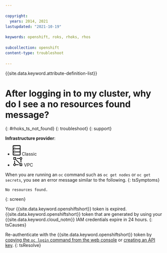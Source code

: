 ```yaml
---

copyright:
  years: 2014, 2021
lastupdated: "2021-10-19"

keywords: openshift, roks, rhoks, rhos

subcollection: openshift
content-type: troubleshoot

---
```


{{site.data.keyword.attribute-definition-list}}

# After logging in to my cluster, why do I see a no resources found message?
{: #rhoks_ts_not_found}
{: troubleshoot}
{: support}

**Infrastructure provider**:
* ![Classic infrastructure provider icon.](images/icon-classic-2.svg) Classic
* ![VPC infrastructure provider icon.](images/icon-vpc-2.svg) VPC 


When you are running an `oc` command such as `oc get nodes` or `oc get secrets`, you see an error message similar to the following.
{: tsSymptoms}

```
No resources found.
```
{: screen}


Your {{site.data.keyword.openshiftshort}} token is expired. {{site.data.keyword.openshiftshort}} token that are generated by using your {{site.data.keyword.cloud_notm}} IAM credentials expire in 24 hours.
{: tsCauses}


Re-authenticate with the {{site.data.keyword.openshiftshort}} token by [copying the `oc login` command from the web console](/docs/openshift?topic=openshift-access_cluster#access_public_se) or [creating an API key](/docs/openshift?topic=openshift-access_cluster#access_api_key).
{: tsResolve}






